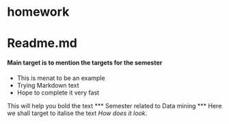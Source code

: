 # homework
<h1> Readme.md </h1> 
<h4> Main target is to mention the targets for the semester </h4>

* This is menat to be an example
* Trying Markdown text
* Hope to complete it very fast

This will help you bold the text *** Semester related to Data mining ***
Here we shall target to italise the text *How does it look*.
